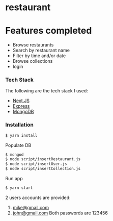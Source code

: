 # restaurant


# Features completed
  - Browse restaurants
  - Search by restaurant name
  - Filter by time and/or date
  - Browse collections
  - login

### Tech Stack

The following are the tech stack I used:

* [Next.JS](https://github.com/zeit/next.js/)
* [Express](http://expressjs.com)
* [MongoDB](https://mongodb.github.io/node-mongodb-native/)

### Installation



```sh
$ yarn install
```

Populate DB

```sh
$ mongod
$ node script/insertRestaurant.js
$ node script/insertUser.js 
$ node script/insertCollection.js
```
Run app

```sh
$ yarn start
```

2 users accounts are provided:

1. mike@gmail.com
2. john@gmail.com
Both passwords are 123456

